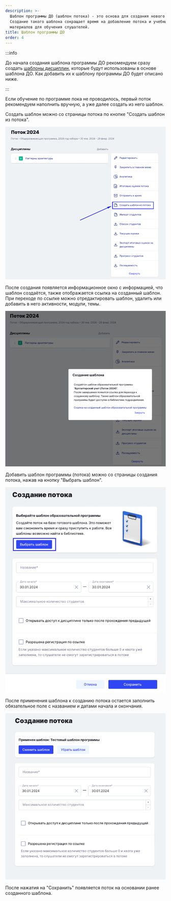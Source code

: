 ```yaml
---
description: >-
  Шаблон программы ДО (шаблон потока) - это основа для создания нового потока.
  Создание такого шаблона сокращает время на добавление потока и учебных
  материалов для обучения слушателей.
title: Шаблон программы ДО
order: 4
---
```


:::info 

До начала создания шаблона программы ДО рекомендуем сразу создать [шаблоны дисциплин](./../../../disciplina/shablon-discipliny), которые будут использованы в основе шаблона ДО. Как добавить их к шаблону программы ДО будет описано ниже.

:::

Если обучение по программе пока не проводилось, первый поток рекомендуем наполнить вручную, а уже далее создать из него шаблон.

Создать шаблон можно со страницы потока по кнопке "Создать шаблон из потока".

![](<./image (201).png>)

После создания появляется информационное окно с информацией, что шаблон создаётся, также отображается ссылка на созданный шаблон. При переходе по ссылке можно отредактировать шаблон, удалить или добавить в него активности, модули, темы.

![](<./image (202).png>)

Добавить шаблон программы (потока) можно со страницы создания потока, нажав на кнопку "Выбрать шаблон".

![](<./image (200).png>)

После применения шаблона к созданию потока остается заполнить обязательное поле с названием и датами начала и окончания.

![](<./image (203).png>)

После нажатия на "Сохранить" появляется поток на основании ранее созданного шаблона.